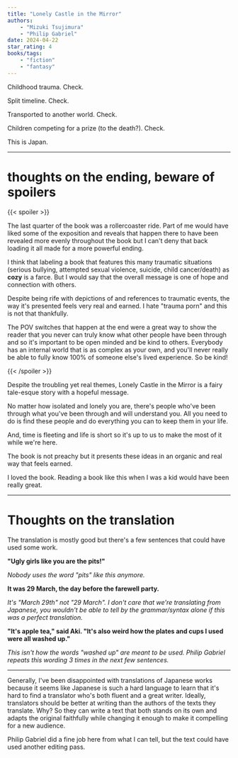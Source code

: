 ```yaml
---
title: "Lonely Castle in the Mirror"
authors:
    - "Mizuki Tsujimura"
    - "Philip Gabriel"
date: 2024-04-22
star_rating: 4
books/tags:
    - "fiction"
    - "fantasy"
---
```


Childhood trauma. Check. 

Split timeline. Check. 

Transported to another world. Check. 

Children competing for a prize (to the death?). Check.

This is Japan.

<!--more-->

---

# thoughts on the ending, beware of spoilers

{{< spoiler >}}

The last quarter of the book was a rollercoaster ride. Part of me would have liked some of the exposition and reveals that happen there to have been revealed more evenly throughout the book but I can't deny that back loading it all made for a more powerful ending.

I think that labeling a book that features this many traumatic situations (serious bullying, attempted sexual violence, suicide, child cancer/death) as **cozy** is a farce. But I would say that the overall message is one of hope and connection with others.

Despite being rife with depictions of and references to traumatic events, the way it's presented feels very real and earned. I hate "trauma porn" and this is not that thankfully. 

The POV switches that happen at the end were a great way to show the reader that you never can truly know what other people have been through and so it's important to be open minded and be kind to others. Everybody has an internal world that is as complex as your own, and you'll never really be able to fully know 100% of someone else's lived experience. So be kind!

{{< /spoiler >}}

Despite the troubling yet real themes, Lonely Castle in the Mirror is a fairy tale-esque story with a hopeful message.

No matter how isolated and lonely you are, there's people who've been through what you've been through and will understand you. All you need to do is find these people and do everything you can to keep them in your life.

And, time is fleeting and life is short so it's up to us to make the most of it while we're here.

The book is not preachy but it presents these ideas in an organic and real way that feels earned.

I loved the book. Reading a book like this when I was a kid would have been really great.

---

# Thoughts on the translation

The translation is mostly good but there's a few sentences that could have used some work.

**"Ugly girls like you are the pits!"**

_Nobody uses the word "pits" like this anymore._

**It was 29 March, the day before the farewell party.**

_It's "March 29th" not "29 March". I don't care that we're translating from Japanese, you wouldn't be able to tell by the grammar/syntax alone if this was a perfect translation._

**"It's apple tea," said Aki. "It's also weird how the plates and cups I used were all washed up."**

_This isn't how the words "washed up" are meant to be used. Philip Gabriel repeats this wording 3 times in the next few sentences._

---

Generally, I've been disappointed with translations of Japanese works because it seems like Japanese is such a hard language to learn that it's hard to find a translator who's both fluent and a great writer. Ideally, translators should be better at writing than the authors of the texts they translate. Why? So they can write a text that both stands on its own and adapts the original faithfully while changing it enough to make it compelling for a new audience.

Philip Gabriel did a fine job here from what I can tell, but the text could have used another editing pass.
